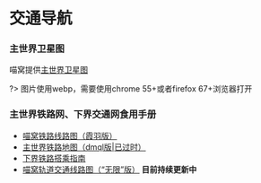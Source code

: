 # 交通导航

### 主世界卫星图

喵窝提供[主世界卫星图](https://map.nyaacat.com/nyaa)

?> 图片使用webp，需要使用chrome 55+或者firefox 67+浏览器打开

### 主世界铁路网、下界交通网食用手册

- [喵窝铁路线路图（霞羽版）](space/map-navi/railway-universal-Akyuu)
- [主世界铁路地图（dmql版|已过时）](space/map-navi/railway-overworld-dmql)
- [下界铁路搭乘指南](space/map-navi/railway-nether)
- [喵窝轨道交通线路图（“无限”版）](space/map-navi/railway-universal-iDemkors.md)   **目前持续更新中**




